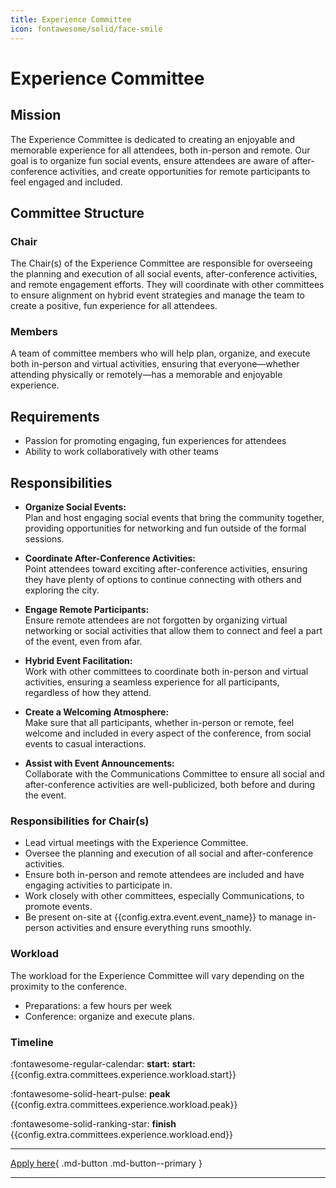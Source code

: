 ```yaml
---
title: Experience Committee
icon: fontawesome/solid/face-smile
---
```


# Experience Committee

## Mission

The Experience Committee is dedicated to creating an enjoyable and memorable experience for all attendees, both
in-person and remote. Our goal is to organize fun social events, ensure attendees are aware of after-conference
activities, and create opportunities for remote participants to feel engaged and included.

## Committee Structure

### Chair

The Chair(s) of the Experience Committee are responsible for overseeing the planning and execution of all social events,
after-conference activities, and remote engagement efforts. They will coordinate with other committees to ensure
alignment on hybrid event strategies and manage the team to create a positive, fun experience for all attendees.

### Members

A team of committee members who will help plan, organize, and execute both in-person and virtual activities, ensuring
that everyone—whether attending physically or remotely—has a memorable and enjoyable experience.

## Requirements

- Passion for promoting engaging, fun experiences for attendees
- Ability to work collaboratively with other teams

## Responsibilities

- **Organize Social Events:**  
  Plan and host engaging social events that bring the community together, providing opportunities for networking and fun
  outside of the formal sessions.

- **Coordinate After-Conference Activities:**  
  Point attendees toward exciting after-conference activities, ensuring they have plenty of options to continue
  connecting with others and exploring the city.

- **Engage Remote Participants:**  
  Ensure remote attendees are not forgotten by organizing virtual networking or social activities that allow them to
  connect and feel a part of the event, even from afar.

- **Hybrid Event Facilitation:**  
  Work with other committees to coordinate both in-person and virtual activities, ensuring a seamless experience for all
  participants, regardless of how they attend.

- **Create a Welcoming Atmosphere:**  
  Make sure that all participants, whether in-person or remote, feel welcome and included in every aspect of the
  conference, from social events to casual interactions.

- **Assist with Event Announcements:**  
  Collaborate with the Communications Committee to ensure all social and after-conference activities are
  well-publicized, both before and during the event.

### Responsibilities for Chair(s)

- Lead virtual meetings with the Experience Committee.
- Oversee the planning and execution of all social and after-conference activities.
- Ensure both in-person and remote attendees are included and have engaging activities to participate in.
- Work closely with other committees, especially Communications, to promote events.
- Be present on-site at {{config.extra.event.event_name}} to manage in-person activities and ensure everything runs
  smoothly.

### Workload

The workload for the Experience Committee will vary depending on the proximity to the conference.

* Preparations: a few hours per week
* Conference: organize and execute plans.

### Timeline

:fontawesome-regular-calendar:  **start:** **start:**{{config.extra.committees.experience.workload.start}}

:fontawesome-solid-heart-pulse: **peak** {{config.extra.committees.experience.workload.peak}}

:fontawesome-solid-ranking-star: **finish** {{config.extra.committees.experience.workload.end}}

---
[Apply here]({{config.extra.event.apply_url}}){ .md-button .md-button--primary }

---